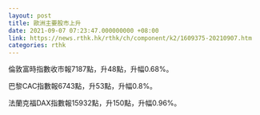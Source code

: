 ```yaml
---
layout: post
title: 歐洲主要股市上升
date: 2021-09-07 07:23:47.000000000 +08:00
link: https://news.rthk.hk/rthk/ch/component/k2/1609375-20210907.htm
categories: rthk
---
```


倫敦富時指數收市報7187點，升48點，升幅0.68%。

巴黎CAC指數報6743點，升53點，升幅0.8%。

法蘭克福DAX指數報15932點，升150點，升幅0.96%。

